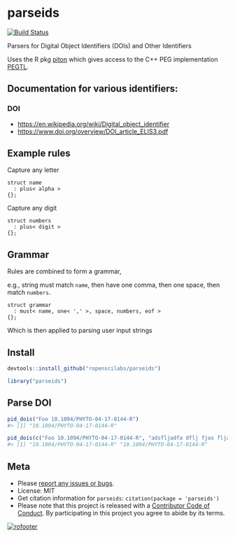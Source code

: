 parseids
========



[![Build Status](https://travis-ci.org/ropenscilabs/parseids.svg?branch=master)](https://travis-ci.org/ropenscilabs/parseids)


Parsers for Digital Object Identifiers (DOIs) and Other Identifiers

Uses the R pkg [piton](https://github.com/Ironholds/piton) which gives access to the C++ PEG implementation [PEGTL](https://github.com/taocpp/PEGTL).

## Documentation for various identifiers:

### DOI

* <https://en.wikipedia.org/wiki/Digital_object_identifier>
* <https://www.doi.org/overview/DOI_article_ELIS3.pdf>

## Example rules

Capture any letter

```
struct name
  : plus< alpha >
{};
```

Capture any digit

```
struct numbers
  : plus< digit >
{};
```

## Grammar

Rules are combined to form a grammar, 

e.g., string must match `name`, then have one comma, then one space, 
then match `numbers`.

```
struct grammar
  : must< name, one< ',' >, space, numbers, eof >
{};
```

Which is then applied to parsing user input strings

## Install


```r
devtools::install_github("ropenscilabs/parseids")
```


```r
library("parseids")
```


## Parse DOI


```r
pid_dois("Foo 10.1094/PHYTO-04-17-0144-R")
#> [1] "10.1094/PHYTO-04-17-0144-R"
```


```r
pid_dois(c("Foo 10.1094/PHYTO-04-17-0144-R", "adsfljadfa dflj fjas fljasf 10.1094/PHYTO-04-17-0144-R"))
#> [1] "10.1094/PHYTO-04-17-0144-R" "10.1094/PHYTO-04-17-0144-R"
```


## Meta

* Please [report any issues or bugs](https://github.com/ropenscilabs/parseids/issues).
* License: MIT
* Get citation information for `parseids`: `citation(package = 'parseids')`
* Please note that this project is released with a [Contributor Code of Conduct](CONDUCT.md). By participating in this project you agree to abide by its terms.

[![rofooter](https://ropensci.org/public_images/github_footer.png)](https://ropensci.org)

